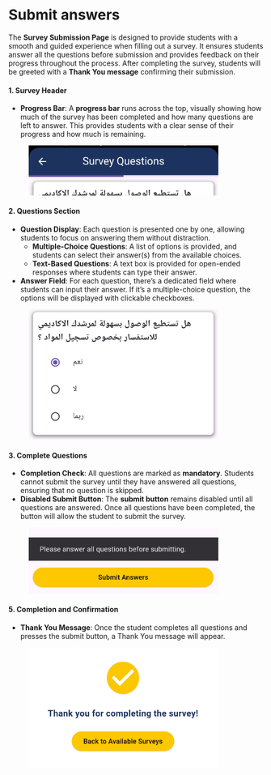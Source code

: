 # Submit answers

The **Survey Submission Page** is designed to provide students with a smooth and guided experience when filling out a survey. It ensures students answer all the questions before submission and provides feedback on their progress throughout the process. After completing the survey, students will be greeted with a **Thank You message** confirming their submission.

#### 1. **Survey Header**

* **Progress Bar**: A **progress bar** runs across the top, visually showing how much of the survey has been completed and how many questions are left to answer. This provides students with a clear sense of their progress and how much is remaining.

<figure><img src=".gitbook/assets/image (3) (1).png" alt="" width="375"><figcaption></figcaption></figure>

#### 2. **Questions Section**

* **Question Display**: Each question is presented one by one, allowing students to focus on answering them without distraction.
  * **Multiple-Choice Questions**: A list of options is provided, and students can select their answer(s) from the available choices.
  * **Text-Based Questions**: A text box is provided for open-ended responses where students can type their answer.
* **Answer Field**: For each question, there’s a dedicated field where students can input their answer. If it’s a multiple-choice question, the options will be displayed with clickable checkboxes.

<figure><img src=".gitbook/assets/image (4) (1).png" alt="" width="375"><figcaption></figcaption></figure>

#### 3. **Complete Questions**

* **Completion Check**: All questions are marked as **mandatory**. Students cannot submit the survey until they have answered all questions, ensuring that no question is skipped.
* **Disabled Submit Button**: The **submit button** remains disabled until all questions are answered. Once all questions have been completed, the button will allow the student to submit the survey.

<figure><img src=".gitbook/assets/image (5) (1).png" alt="" width="375"><figcaption></figcaption></figure>

#### 5. **Completion and Confirmation**

* **Thank You Message**: Once the student completes all questions and presses the submit button, a Thank You message will appear.

<figure><img src=".gitbook/assets/image (6) (1).png" alt="" width="375"><figcaption></figcaption></figure>
